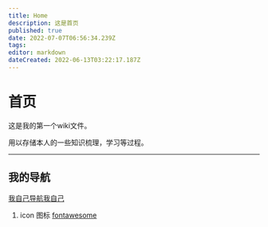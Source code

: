 ```yaml
---
title: Home
description: 这是首页
published: true
date: 2022-07-07T06:56:34.239Z
tags: 
editor: markdown
dateCreated: 2022-06-13T03:22:17.187Z
---
```


# 首页
这是我的第一个wiki文件。

用以存储本人的一些知识梳理，学习等过程。

----

## 我的导航
[我自己导航我自己](https://nav.xuqiudong.cn)
1. icon 图标 [fontawesome](https://fontawesome.com/v4/icons/)
